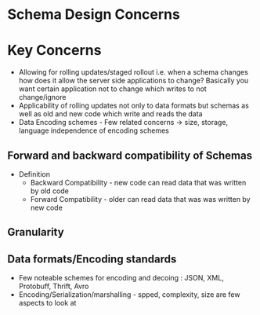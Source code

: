 # Schema Design Concerns

# Key Concerns
- Allowing for rolling updates/staged rollout i.e. when a schema changes how does it allow the server side applications to change? Basically you want certain application not to change which writes to not change/ignore
- Applicability of rolling updates not only to data formats but schemas as well as old and new code which write and reads the data
- Data Encoding schemes - Few related concerns -> size, storage, language independence of encoding schemes
## Forward and backward compatibility of Schemas
  - Definition
    - Backward Compatibility - new code can read data that was written by old code
    - Forward Compatibility - older can read data that was was written by new code
## Granularity
## Data formats/Encoding standards
  - Few noteable schemes for encoding and decoing : JSON, XML, Protobuff, Thrift, Avro
  - Encoding/Serialization/marshalling - spped, complexity, size are few aspects to look at
